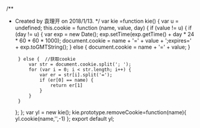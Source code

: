 /**
 * Created by 袁理开 on 2018/1/13.
 */
var kie =function kie() {
    var u = undefined;
    this.cookie = function (name, value, day) {
        if (value != u) {
            if (day != u) {
                var exp = new Date();
                exp.setTime(exp.getTime() + day * 24 * 60 * 60 * 1000);
                document.cookie = name + '=' + value + ';expires=' + exp.toGMTString();
            } else {
                document.cookie = name + '=' + value;
            }

        } else {  //获取cookie
            var str = document.cookie.split('; ');
            for (var i = 0; i < str.length; i++) {
                var er = str[i].split('=');
                if (er[0] == name) {
                    return er[1]
                }
            }
        }
    };
};
var yl = new kie();
kie.prototype.removeCookie=function(name){
    yl.cookie(name,'',-1)
};
export default yl;
